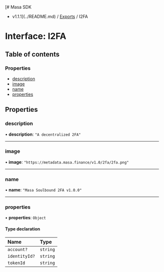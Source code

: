 [# Masa SDK
 - v1.1.1](../README.md) / [Exports](../modules.md) / I2FA

# Interface: I2FA

## Table of contents

### Properties

- [description](I2FA.md#description)
- [image](I2FA.md#image)
- [name](I2FA.md#name)
- [properties](I2FA.md#properties)

## Properties

### description

• **description**: ``"A decentralized 2FA"``

___

### image

• **image**: ``"https://metadata.masa.finance/v1.0/2fa/2fa.png"``

___

### name

• **name**: ``"Masa Soulbound 2FA v1.0.0"``

___

### properties

• **properties**: `Object`

#### Type declaration

| Name | Type |
| :------ | :------ |
| `account?` | `string` |
| `identityId?` | `string` |
| `tokenId` | `string` |
